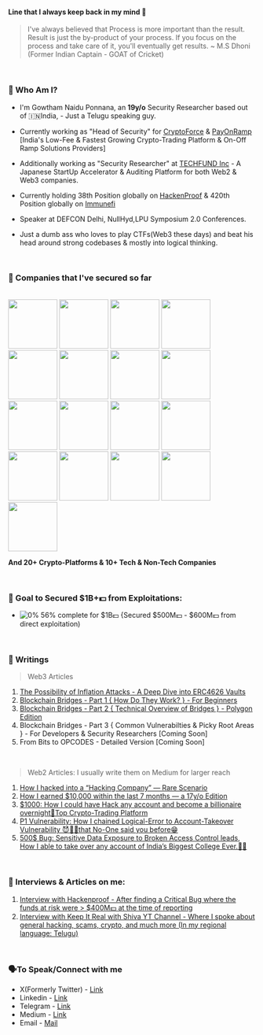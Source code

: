 #### Line that I always keep back in my mind 🧠

> I've always believed that Process is more important than the result. Result is just the by-product of your process. If you focus on the process and take care of it, you'll eventually get results.
~ M.S Dhoni (Former Indian Captain - GOAT of Cricket)

</br> 

### 🤔 Who Am I? 

* I'm Gowtham Naidu Ponnana, an **19y/o** Security Researcher based out of 🇮🇳India, - Just a Telugu speaking guy.

* Currently working as "Head of Security" for [CryptoForce](https://cryptoforce.in) & [PayOnRamp](https://payonramp.in) [India's Low-Fee & Fastest Growing Crypto-Trading Platform & On-Off Ramp Solutions Providers]

* Additionally working as "Security Researcher" at [TECHFUND Inc](https://techfund.jp) - A Japanese StartUp Accelerator & Auditing Platform for both Web2 & Web3 companies.

* Currently holding 38th Position globally on [HackenProof](http://hackenproof.com/gowtham-ponnana) & 420th Position globally on [Immunefi](https://immunefi.com) 

* Speaker at DEFCON Delhi, NullHyd,LPU Symposium 2.0 Conferences.

* Just a dumb ass who loves to play CTFs(Web3 these days) and beat his head around strong codebases & mostly into logical thinking. 

</br>

### 🤘 Companies that I've secured so far
</br>

<img src="https://github.com/gowtham-ponnana/gowtham-ponnana/assets/103900755/1530b0ab-7442-437f-bc47-39e97c2a8ac9" width="100" height="100">
<img src="https://github.com/gowtham-ponnana/gowtham-ponnana/assets/103900755/8cdd9745-28ba-45c2-a158-a9c507bc5814" width="100" height="100">
<img src="https://github.com/gowtham-ponnana/gowtham-ponnana/assets/103900755/2b7f6797-3da5-42d3-a192-9e7152f96151" width="100" height="100">
<img src="https://github.com/gowtham-ponnana/gowtham-ponnana/assets/103900755/a6330c95-db5d-4710-900c-8eb5838a06f4" width="100" height="100">
<img src="https://github.com/gowtham-ponnana/gowtham-ponnana/assets/103900755/3cfbfe0e-84ed-4f7e-a8cb-abe2f2d6fdbe" width="100" height="100">
<img src="https://github.com/gowtham-ponnana/gowtham-ponnana/assets/103900755/567f6513-45d1-421b-9a31-82a69721bc34" width="100" height="100">
<img src="https://github.com/gowtham-ponnana/gowtham-ponnana/assets/103900755/fd61e5d8-8643-4912-865e-db4fb29156f9" width="100" height="100">
<img src="https://github.com/gowtham-ponnana/gowtham-ponnana/assets/103900755/b5c02fdf-22fd-43d5-a3c8-eb5b177049bb" width="100" height="100">
<img src="https://github.com/gowtham-ponnana/gowtham-ponnana/assets/103900755/76a9ef30-0749-4a6b-9307-acd6885359e8" width="100" height="100">
<img src="https://github.com/gowtham-ponnana/gowtham-ponnana/assets/103900755/fc9915ed-cbcb-4dc5-b092-c7230d7af70e" width="100" height="100">
<img src="https://github.com/gowtham-ponnana/gowtham-ponnana/assets/103900755/c5fa425f-2244-44e1-8dce-1bad089d2e05" width="100" height="100">
<img src="https://github.com/gowtham-ponnana/gowtham-ponnana/assets/103900755/c2445335-5fb9-4aa9-bb03-d217ea937077" width="100" height="100">
<img src="https://github.com/gowtham-ponnana/gowtham-ponnana/assets/103900755/89c9df0f-fcf5-4928-b12b-d370f57e859f" width="100" height="100">
<img src="https://github.com/gowtham-ponnana/gowtham-ponnana/assets/103900755/1bb08fc7-ea73-4d98-b926-0b5693aab5c8" width="100" height="100">
<img src="https://github.com/gowtham-ponnana/gowtham-ponnana/assets/103900755/2e5b68eb-631a-4320-96a4-3792b2d92b4b" width="100" height="100">
<img src="https://github.com/gowtham-ponnana/gowtham-ponnana/assets/103900755/e43b3e2a-c54d-4574-83ff-bc2d2c09d163" width="100" height="100">
<img src="https://github.com/gowtham-ponnana/gowtham-ponnana/assets/103900755/9e777f2d-422f-4e6f-a373-1dfdbef46b96" width="100" height="100">

**And 20+ Crypto-Platforms & 10+ Tech & Non-Tech Companies**

</br>

### 🤝 Goal to Secured $1B+💵 from Exploitations:

- ![0%](https://progress-bar.dev/56/) 56% complete for $1B💵 {Secured $500M💵 - $600M💵 from direct exploitation)


</br>


### 📝 Writings

> Web3 Articles
1) [The Possibility of Inflation Attacks - A Deep Dive into ERC4626 Vaults](https://techfund.jp/en/media/Inflation-Attacks-and-ERC4626-Vaults-Explained)
2) [Blockchain Bridges - Part 1 { How Do They Work? } - For Beginners](https://techfund.jp/en/media/Blockchain-Bridges-Explained)
3) [Blockchain Bridges - Part 2 { Technical Overview of Bridges } - Polygon Edition](https://techfund.jp/en/media/Blockchain-Bridges-Technically-Explained)
4) Blockchain Bridges - Part 3 { Common Vulnerabilties & Picky Root Areas } - For Developers & Security Researchers [Coming Soon]
5) From Bits to OPCODES - Detailed Version [Coming Soon]

</br> 

> Web2 Articles: I usually write them on Medium for larger reach 
1) [How I hacked into a “Hacking Company” — Rare Scenario](https://infosecwriteups.com/how-i-hacked-into-a-hacking-company-rare-scenario-7536b68fd78b)
2) [How I earned $10,000 within the last 7 months — a 17y/o Edition](https://gowtham-naidu.medium.com/how-i-earned-10-000-within-the-last-7-months-17y-o-edition-f566651cef82)
3) [$1000: How I could have Hack any account and become a billionaire overnight👑Top Crypto-Trading Platform](https://infosecwriteups.com/1000-how-i-could-have-hack-any-account-and-become-a-billionaire-overnight-top-crypto-trading-ff0e25b6013c)
4) [P1 Vulnerability: How I chained Logical-Error to Account-Takeover Vulnerability 😈🧑‍💻that No-One said you before😁](https://infosecwriteups.com/p1-vulnerability-how-i-chained-logical-error-to-account-takeover-vulnerability-that-no-one-59aa88a9cae8)
5) [500$ Bug: Sensitive Data Exposure to Broken Access Control leads, How I able to take over any account of India’s Biggest College Ever.👨‍💻](https://infosecwriteups.com/500-bug-sensitive-data-exposure-to-broken-access-control-leads-how-i-able-to-take-over-any-33658f16e265?source=user_profile---------4----------------------------)

</br>

### 🎤 Interviews & Articles on me:  

1) [Interview with Hackenproof - After finding a Critical Bug where the funds at risk were > $400M💵 at the time of reporting](https://hackenproof.com/blog/for-hackers/gowtham-naidu-interview-hacker-bug-bounty)
2) [Interview with Keep It Real with Shiva YT Channel - Where I spoke about general hacking, scams, crypto, and much more (In my regional language: Telugu)](https://www.youtube.com/watch?v=ATJ6sbkAQ5M)


</br> 

### 🗣️To Speak/Connect with me

- X(Formerly Twitter) - [Link](https://x.com/gowtham_ponnana)
- Linkedin - [Link](https://linkedin.com/in/gowtham-ponnana)
- Telegram - [Link](https://t.me/Gowtham_Ponnana)
- Medium - [Link](https://gowtham-naidu.medium.com)
- Email - [Mail](mailto:gowtham.ponnana@stakeinsec.com)
